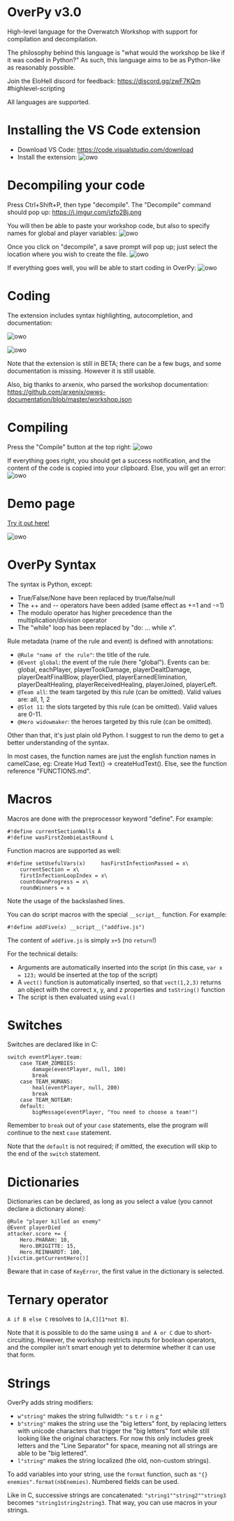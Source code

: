 # OverPy v3.0
High-level language for the Overwatch Workshop with support for compilation and decompilation.

The philosophy behind this language is "what would the workshop be like if it was coded in Python?" As such, this language aims to be as Python-like as reasonably possible.

Join the EloHell discord for feedback: https://discord.gg/zwF7KQm #highlevel-scripting

All languages are supported.

# Installing the VS Code extension

- Download VS Code: https://code.visualstudio.com/download
- Install the extension: ![owo](https://i.imgur.com/j0WsTTR.png)

# Decompiling your code

Press Ctrl+Shift+P, then type "decompile". The "Decompile" command should pop up: https://i.imgur.com/jzfo2Bj.png

You will then be able to paste your workshop code, but also to specify names for global and player variables: ![owo](https://i.imgur.com/iBbdz9o.png)

Once you click on "decompile", a save prompt will pop up; just select the location where you wish to create the file. ![owo](https://i.imgur.com/V7v33j3.png)

If everything goes well, you will be able to start coding in OverPy: ![owo](https://i.imgur.com/QaPn8pF.png)

# Coding

The extension includes syntax highlighting, autocompletion, and documentation: 

![owo](https://i.imgur.com/jwWY8mw.png)

![owo](https://i.imgur.com/QQYuWNf.png)

Note that the extension is still in BETA; there can be a few bugs, and some documentation is missing. However it is still usable.

Also, big thanks to arxenix, who parsed the workshop documentation: https://github.com/arxenix/owws-documentation/blob/master/workshop.json

# Compiling

Press the "Compile" button at the top right: ![owo](https://i.imgur.com/RSrn3tz.png)

If everything goes right, you should get a success notification, and the content of the code is copied into your clipboard. Else, you will get an error: ![owo](https://i.imgur.com/G72LoAk.png)

# Demo page

[Try it out here!](https://zezombye.github.io/overpy/demo)

![owo](https://i.imgur.com/MGru5kS.png)

# OverPy Syntax

The syntax is Python, except:
- True/False/None have been replaced by true/false/null
- The ++ and -- operators have been added (same effect as +=1 and -=1)
- The modulo operator has higher precedence than the multiplication/division operator
- The "while" loop has been replaced by "do: ... while x".

Rule metadata (name of the rule and event) is defined with annotations:

- `@Rule "name of the rule"`: the title of the rule.
- `@Event global`: the event of the rule (here "global"). Events can be: global, eachPlayer, playerTookDamage, playerDealtDamage, playerDealtFinalBlow, playerDied, playerEarnedElimination, playerDealtHealing, playerReceivedHealing, playerJoined, playerLeft.
- `@Team all`: the team targeted by this rule (can be omitted). Valid values are: all, 1, 2
- `@Slot 11`: the slots targeted by this rule (can be omitted). Valid values are 0-11.
- `@Hero widowmaker`: the heroes targeted by this rule (can be omitted).

Other than that, it's just plain old Python. I suggest to run the demo to get a better understanding of the syntax.

In most cases, the function names are just the english function names in camelCase, eg: Create Hud Text() -> createHudText(). Else, see the function reference "FUNCTIONS.md".

# Macros

Macros are done with the preprocessor keyword "define". For example:

```
#!define currentSectionWalls A
#!define wasFirstZombieLastRound L
```

Function macros are supported as well:

```
#!define setUsefulVars(x)     hasFirstInfectionPassed = x\
    currentSection = x\
    firstInfectionLoopIndex = x\
    countdownProgress = x\
    roundWinners = x
```
    
Note the usage of the backslashed lines.

You can do script macros with the special `__script__` function. For example:

```#!define addFive(x) __script__("addfive.js")```

The content of `addfive.js` is simply `x+5` (no `return`!)

For the technical details:

- Arguments are automatically inserted into the script (in this case, `var x = 123;` would be inserted at the top of the script)
- A `vect()` function is automatically inserted, so that `vect(1,2,3)` returns an object with the correct x, y, and z properties and `toString()` function
- The script is then evaluated using `eval()`

# Switches

Switches are declared like in C:

```
switch eventPlayer.team:
    case TEAM_ZOMBIES:
        damage(eventPlayer, null, 100)
        break
    case TEAM_HUMANS:
        heal(eventPlayer, null, 200)
        break
    case TEAM_NOTEAM:
    default:
        bigMessage(eventPlayer, "You need to choose a team!")
```

Remember to `break` out of your `case` statements, else the program will continue to the next `case` statement.

Note that the `default` is not required; if omitted, the execution will skip to the end of the `switch` statement.

# Dictionaries

Dictionaries can be declared, as long as you select a value (you cannot declare a dictionary alone):

```
@Rule "player killed an enemy"
@Event playerDied
attacker.score += {
    Hero.PHARAH: 10,
    Hero.BRIGITTE: 15,
    Hero.REINHARDT: 100,
}[victim.getCurrentHero()]
```

Beware that in case of `KeyError`, the first value in the dictionary is selected.

# Ternary operator

`A if B else C` resolves to `[A,C][1*not B]`.

Note that it is possible to do the same using `B and A or C` due to short-circuiting. However, the workshop restricts inputs for boolean operators, and the compiler isn't smart enough yet to determine whether it can use that form.

# Strings

OverPy adds string modifiers:

- `w"string"` makes the string fullwidth: `"ｓｔｒｉｎｇ"`
- `b"string"` makes the string use the "big letters" font, by replacing letters with unicode characters that trigger the "big letters" font while still looking like the original characters. For now this only includes greek letters and the "Line Separator" for space, meaning not all strings are able to be "big lettered".
- `l"string"` makes the string localized (the old, non-custom strings).

To add variables into your string, use the `format` function, such as `"{} enemies".format(nbEnemies)`. Numbered fields can be used.

Like in C, successive strings are concatenated: `"string1""string2""string3` becomes `"string1string2string3`. That way, you can use macros in your strings.
